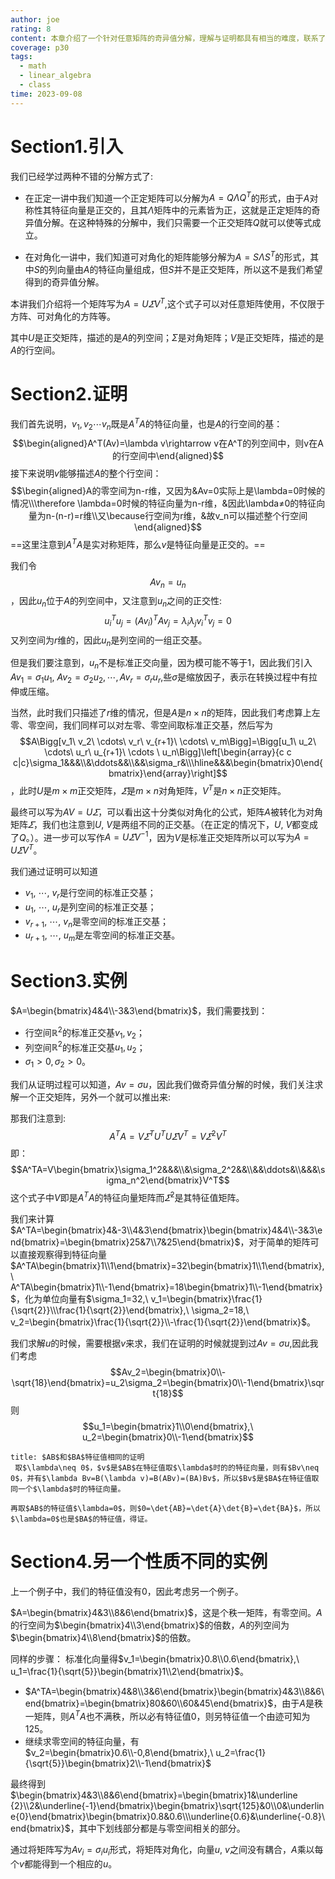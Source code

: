 ```yaml
---
author: joe
rating: 8
content: 本章介绍了一个针对任意矩阵的奇异值分解，理解与证明都具有相当的难度，联系了四个基本子空间与特征向量，标准正交等等前面所学的一切内容，非常有意思
coverage: p30
tags:
  - math
  - linear_algebra
  - class
time: 2023-09-08
---
```

# Section1.引入


我们已经学过两种不错的分解方式了:

* 在正定一讲中我们知道一个正定矩阵可以分解为$A=Q\Lambda Q^T$的形式，由于$A$对称性其特征向量是正交的，且其$\Lambda$矩阵中的元素皆为正，这就是正定矩阵的奇异值分解。在这种特殊的分解中，我们只需要一个正交矩阵$Q$就可以使等式成立。

* 在对角化一讲中，我们知道可对角化的矩阵能够分解为$A=S\Lambda S^T$的形式，其中$S$的列向量由$A$的特征向量组成，但$S$并不是正交矩阵，所以这不是我们希望得到的奇异值分解。

本讲我们介绍将一个矩阵写为$A=U\varSigma V^T$,这个式子可以对任意矩阵使用，不仅限于方阵、可对角化的方阵等。

其中$U$是正交矩阵，描述的是$A$的列空间；$\Sigma$是对角矩阵；$V$是正交矩阵，描述的是$A$的行空间。

# Section2.证明

我们首先说明，$v_1,v_2\cdots v_n$既是$A^TA$的特征向量，也是$A$的行空间的基：
$$\begin{aligned}A^T(Av)=\lambda v\rightarrow v在A^T的列空间中，则v在A的行空间中\end{aligned}$$
接下来说明$v$能够描述$A$的整个行空间：
$$\begin{aligned}A的零空间为n-r维，又因为&Av=0实际上是\lambda=0时候的情况\\\therefore \lambda=0时候的特征向量为n-r维，&因此\lambda≠0的特征向量为n-(n-r)=r维\\又\because行空间为r维，&故v_n可以描述整个行空间\end{aligned}$$
==这里注意到$A^TA$是实对称矩阵，那么$v$是特征向量是正交的。==

我们令$$Av_n=u_n$$，因此$u_n$位于$A$的列空间中，又注意到$u_n$之间的正交性:
$$u_i^Tu_j=(Av_i)^TAv_j=\lambda_i\lambda_jv_i^Tv_j=0$$
又列空间为$r$维的，因此$u_n$是列空间的一组正交基。

但是我们要注意到，$u_n$不是标准正交向量，因为模可能不等于1，因此我们引入$Av_1=\sigma_1u_1,\ Av_2=\sigma_2u_2,\cdots,Av_r=\sigma_ru_r$,些$\sigma$是缩放因子，表示在转换过程中有拉伸或压缩。

当然，此时我们只描述了$r$维的情况，但是$A$是$n\times n$的矩阵，因此我们考虑算上左零、零空间，我们同样可以对左零、零空间取标准正交基，然后写为
$$A\Bigg[v_1\ v_2\ \cdots\ v_r\ v_{r+1}\ \cdots\ v_m\Bigg]=\Bigg[u_1\ u_2\ \cdots\ u_r\ u_{r+1}\ \cdots \ u_n\Bigg]\left[\begin{array}{c c c|c}\sigma_1&&&\\&\ddots&&\\&&\sigma_r&\\\hline&&&\begin{bmatrix}0\end{bmatrix}\end{array}\right]$$，此时$U$是$m\times m$正交矩阵，$\varSigma$是$m\times n$对角矩阵，$V^T$是$n\times n$正交矩阵。

最终可以写为$AV=U\varSigma$，可以看出这十分类似对角化的公式，矩阵$A$被转化为对角矩阵$\varSigma$，我们也注意到$U,\ V$是两组不同的正交基。（在正定的情况下，$U,\ V$都变成了$Q$。）。进一步可以写作$A=U\varSigma V^{-1}$，因为$V$是标准正交矩阵所以可以写为$A=U\varSigma V^T$。

我们通过证明可以知道

* $v_1,\ \cdots,\ v_r$是行空间的标准正交基；
* $u_1,\ \cdots,\ u_r$是列空间的标准正交基；
* $v_{r+1},\ \cdots,\ v_n$是零空间的标准正交基；
* $u_{r+1},\ \cdots,\ u_m$是左零空间的标准正交基。

# Section3.实例

$A=\begin{bmatrix}4&4\\-3&3\end{bmatrix}$，我们需要找到：

* 行空间$\mathbb{R}^2$的标准正交基$v_1,v_2$；
* 列空间$\mathbb{R}^2$的标准正交基$u_1,u_2$；
* $\sigma_1>0, \sigma_2>0$。

我们从证明过程可以知道，$Av=\sigma u$，因此我们做奇异值分解的时候，我们关注求解一个正交矩阵，另外一个就可以推出来:

那我们注意到:
$$A^TA=V\varSigma^TU^TU\varSigma V^T=V\varSigma^2 V^T$$
即：
$$A^TA=V\begin{bmatrix}\sigma_1^2&&&\\&\sigma_2^2&&\\&&\ddots&\\&&&\sigma_n^2\end{bmatrix}V^T$$
这个式子中$V$即是$A^TA$的特征向量矩阵而$\varSigma^2$是其特征值矩阵。

我们来计算$A^TA=\begin{bmatrix}4&-3\\4&3\end{bmatrix}\begin{bmatrix}4&4\\-3&3\end{bmatrix}=\begin{bmatrix}25&7\\7&25\end{bmatrix}$，对于简单的矩阵可以直接观察得到特征向量$A^TA\begin{bmatrix}1\\1\end{bmatrix}=32\begin{bmatrix}1\\1\end{bmatrix},\ A^TA\begin{bmatrix}1\\-1\end{bmatrix}=18\begin{bmatrix}1\\-1\end{bmatrix}$，化为单位向量有$\sigma_1=32,\ v_1=\begin{bmatrix}\frac{1}{\sqrt{2}}\\\frac{1}{\sqrt{2}}\end{bmatrix},\ \sigma_2=18,\ v_2=\begin{bmatrix}\frac{1}{\sqrt{2}}\\-\frac{1}{\sqrt{2}}\end{bmatrix}$。

我们求解$u$的时候，需要根据$v$来求，我们在证明的时候就提到过$Av=\sigma u$,因此我们考虑
$$Av_2=\begin{bmatrix}0\\-\sqrt{18}\end{bmatrix}=u_2\sigma_2=\begin{bmatrix}0\\-1\end{bmatrix}\sqrt{18}$$
则$$u_1=\begin{bmatrix}1\\0\end{bmatrix},\ u_2=\begin{bmatrix}0\\-1\end{bmatrix}$$
```ad-note
title: $AB$和$BA$特征值相同的证明
 取$\lambda\neq 0$，$v$是$AB$在特征值取$\lambda$时的的特征向量，则有$Bv\neq 0$，并有$\lambda Bv=B(\lambda v)=B(ABv)=(BA)Bv$，所以$Bv$是$BA$在特征值取同一个$\lambda$时的特征向量。 

再取$AB$的特征值$\lambda=0$，则$0=\det{AB}=\det{A}\det{B}=\det{BA}$，所以$\lambda=0$也是$BA$的特征值，得证。

```

# Section4.另一个性质不同的实例

上一个例子中，我们的特征值没有0，因此考虑另一个例子。

$A=\begin{bmatrix}4&3\\8&6\end{bmatrix}$，这是个秩一矩阵，有零空间。$A$的行空间为$\begin{bmatrix}4\\3\end{bmatrix}$的倍数，$A$的列空间为$\begin{bmatrix}4\\8\end{bmatrix}$的倍数。

同样的步骤：
标准化向量得$v_1=\begin{bmatrix}0.8\\0.6\end{bmatrix},\ u_1=\frac{1}{\sqrt{5}}\begin{bmatrix}1\\2\end{bmatrix}$。
* $A^TA=\begin{bmatrix}4&8\\3&6\end{bmatrix}\begin{bmatrix}4&3\\8&6\end{bmatrix}=\begin{bmatrix}80&60\\60&45\end{bmatrix}$，由于$A$是秩一矩阵，则$A^TA$也不满秩，所以必有特征值$0$，则另特征值一个由迹可知为$125$。
* 继续求零空间的特征向量，有$v_2=\begin{bmatrix}0.6\\-0,8\end{bmatrix},\ u_2=\frac{1}{\sqrt{5}}\begin{bmatrix}2\\-1\end{bmatrix}$

最终得到$\begin{bmatrix}4&3\\8&6\end{bmatrix}=\begin{bmatrix}1&\underline {2}\\2&\underline{-1}\end{bmatrix}\begin{bmatrix}\sqrt{125}&0\\0&\underline{0}\end{bmatrix}\begin{bmatrix}0.8&0.6\\\underline{0.6}&\underline{-0.8}\end{bmatrix}$，其中下划线部分都是与零空间相关的部分。

通过将矩阵写为$Av_i=\sigma_iu_i$形式，将矩阵对角化，向量$u,\ v$之间没有耦合，$A$乘以每个$v$都能得到一个相应的$u$。